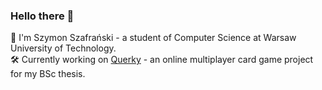 ### Hello there 👋

👦 I'm Szymon Szafrański - a student of Computer Science at Warsaw University of Technology.  
🛠 Currently working on [Querky](https://github.com/SmiledProgrammer/Querky) - an online multiplayer card game project for my BSc thesis.
